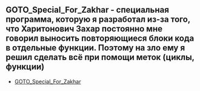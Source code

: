 ## GOTO_Special_For_Zakhar - специальная программа, которую я разработал из-за того, что Харитонович Захар постоянно мне говорил выносить повторяющиеся блоки кода в отдельные функции. Поэтому на зло ему я решил сделать всё при помощи меток (циклы, функции)

- [GOTO_Special_For_Zakhar](./GOTO_Special_for_Zakhar.cpp)